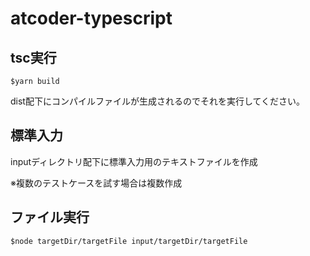 # atcoder-typescript

## tsc実行
```:bash
$yarn build
```

dist配下にコンパイルファイルが生成されるのでそれを実行してください。

## 標準入力
inputディレクトリ配下に標準入力用のテキストファイルを作成

※複数のテストケースを試す場合は複数作成


## ファイル実行
```:bash
$node targetDir/targetFile input/targetDir/targetFile
```